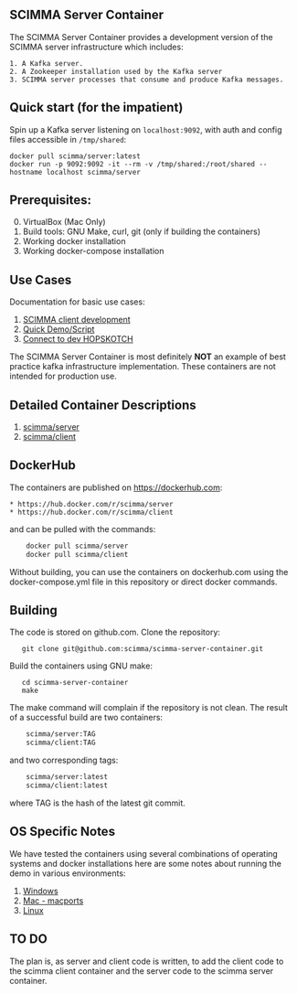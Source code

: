 ## SCIMMA Server Container

The SCIMMA Server Container provides a development version of the SCIMMA server infrastructure which includes:

    1. A Kafka server.
    2. A Zookeeper installation used by the Kafka server
    3. SCIMMA server processes that consume and produce Kafka messages.

## Quick start (for the impatient)

Spin up a Kafka server listening on `localhost:9092`, with auth and config files accessible in `/tmp/shared`:

```
docker pull scimma/server:latest
docker run -p 9092:9092 -it --rm -v /tmp/shared:/root/shared --hostname localhost scimma/server
```

## Prerequisites:

  0. VirtualBox (Mac Only)
  1. Build tools: GNU Make, curl, git (only if building the containers)
  2. Working docker installation
  3. Working docker-compose installation

## Use Cases

Documentation for basic use cases:

 1. [SCIMMA client development](doc/ClientDevelopment.md)
 2. [Quick Demo/Script](doc/QuickDemo.md)
 3. [Connect to dev HOPSKOTCH](doc/HopskotchDev.md)

The SCIMMA Server Container is most definitely **NOT** an example of 
best practice kafka infrastructure implementation. These
containers are not intended for production use.

## Detailed Container Descriptions

 1. [scimma/server](doc/serverContainer.md)
 2. [scimma/client](doc/clientContainer.md)


## DockerHub

The containers are published on https://dockerhub.com:

    * https://hub.docker.com/r/scimma/server
    * https://hub.docker.com/r/scimma/client

and can be pulled with the commands:

``` sh
    docker pull scimma/server
    docker pull scimma/client

```

Without building, you can use the containers on dockerhub.com using the docker-compose.yml file in this repository or direct docker commands.

## Building

The code is stored on github.com. Clone the repository:

```
   git clone git@github.com:scimma/scimma-server-container.git
```

Build the containers using GNU make:

```
   cd scimma-server-container
   make
```

The make command will complain if the repository is not clean. The result of a successful build are two containers:

``` sh
    scimma/server:TAG
    scimma/client:TAG
```
and two corresponding tags:

``` sh
    scimma/server:latest
    scimma/client:latest
```

where TAG is the hash of the latest git commit. 

## OS Specific Notes

We have tested the containers using several combinations of operating systems and docker installations here are some notes about running the demo in various environments:

  1. [Windows](doc/Windows.md)
  2. [Mac - macports](doc/Mac-macports.md)
  3. [Linux](doc/Linux.md)

## TO DO

The plan is, as server and client code is written, to add the client code to the scimma client container and the server code to the scimma server container.
